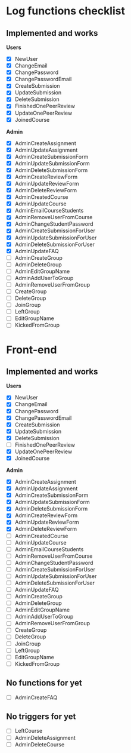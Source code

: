 # Log functions checklist
## Implemented and works
**Users**
- [X] NewUser           
- [X] ChangeEmail         
- [X] ChangePassword    
- [X] ChangePasswordEmail
- [X] CreateSubmission 
- [X] UpdateSubmission
- [X] DeleteSubmission   
- [X] FinishedOnePeerReview 
- [X] UpdateOnePeerReview   
- [X] JoinedCourse

**Admin**
- [X] AdminCreateAssignment  
- [X] AdminUpdateAssignment  
- [X] AdminCreateSubmissionForm 
- [X] AdminUpdateSubmissionForm 
- [X] AdminDeleteSubmissionForm
- [X] AdminCreateReviewForm
- [X] AdminUpdateReviewForm
- [X] AdminDeleteReviewForm  
- [X] AdminCreatedCourse 
- [X] AdminUpdateCourse
- [X] AdminEmailCourseStudents
- [X] AdminRemoveUserFromCourse
- [X] AdminChangeStudentPassword  
- [X] AdminCreateSubmissionForUser 
- [X] AdminUpdateSubmissionForUser 
- [X] AdminDeleteSubmissionForUser
- [X] AdminUpdateFAQ
- [ ] AdminCreateGroup
- [ ] AdminDeleteGroup
- [ ] AdminEditGroupName
- [ ] AdminAddUserToGroup
- [ ] AdminRemoveUserFromGroup
- [ ] CreateGroup
- [ ] DeleteGroup
- [ ] JoinGroup
- [ ] LeftGroup
- [ ] EditGroupName
- [ ] KickedFromGroup

# Front-end
## Implemented and works
**Users**
- [X] NewUser           
- [X] ChangeEmail         
- [X] ChangePassword    
- [X] ChangePasswordEmail
- [X] CreateSubmission 
- [X] UpdateSubmission
- [X] DeleteSubmission   
- [ ] FinishedOnePeerReview 
- [X] UpdateOnePeerReview   
- [X] JoinedCourse

**Admin**
- [X] AdminCreateAssignment  
- [X] AdminUpdateAssignment  
- [X] AdminCreateSubmissionForm 
- [X] AdminUpdateSubmissionForm 
- [X] AdminDeleteSubmissionForm
- [X] AdminCreateReviewForm
- [X] AdminUpdateReviewForm
- [X] AdminDeleteReviewForm  
- [ ] AdminCreatedCourse 
- [ ] AdminUpdateCourse
- [ ] AdminEmailCourseStudents
- [ ] AdminRemoveUserFromCourse
- [ ] AdminChangeStudentPassword  
- [ ] AdminCreateSubmissionForUser 
- [ ] AdminUpdateSubmissionForUser 
- [ ] AdminDeleteSubmissionForUser
- [ ] AdminUpdateFAQ
- [ ] AdminCreateGroup
- [ ] AdminDeleteGroup
- [ ] AdminEditGroupName
- [ ] AdminAddUserToGroup
- [ ] AdminRemoveUserFromGroup
- [ ] CreateGroup
- [ ] DeleteGroup
- [ ] JoinGroup
- [ ] LeftGroup
- [ ] EditGroupName
- [ ] KickedFromGroup

## No functions for yet
- [ ] AdminCreateFAQ

## No triggers for yet
- [ ] LeftCourse 
- [ ] AdminDeleteAssignment
- [ ] AdminDeleteCourse